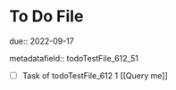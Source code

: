 # To Do File

due:: 2022-09-17

metadatafield:: todoTestFile_612_51

- [ ] Task of todoTestFile_612 1 [[Query me]]
